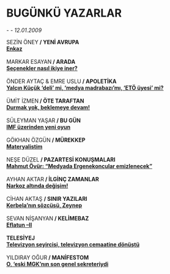 # BUGÜNKÜ YAZARLAR

*- - 12.01.2009*

<div class="taraf_structure_2col_1zq">
<div class="margen_n">



 <p>SEZİN ÖNEY<b> / YENİ AVRUPA<br/><a class="" href="http://www.taraf.com.tr/makale/3512.htm" target="">Enkaz</a> <br/></b><br/>MARKAR ESAYAN<b> / ARADA<br/><a class="" href="http://www.taraf.com.tr/makale/3540.htm" target="">Seçenekler nasıl ikiye iner?</a></b><br/><br/>ÖNDER AYTAÇ &amp; EMRE USLU<b> / APOLETİKA<br/><a class="" href="http://www.taraf.com.tr/makale/3518.htm" target="">Yalçın Küçük ‘deli’ mi, ‘medya madrabazı’mı, ‘ETÖ üyesi’ mi?</a></b><br/><br/>ÜMİT İZMEN<b> / ÖTE TARAFTAN<br/><a class="" href="http://www.taraf.com.tr/makale/3516.htm" target="">Durmak yok, beklemeye devam!</a></b> <br/><br/>SÜLEYMAN YAŞAR<b> / BU GÜN<br/><a class="" href="http://www.taraf.com.tr/makale/3511.htm" target=""><b>IMF üzerinden yeni oyun</b><br/></a></b><br/>GÖKHAN ÖZGÜN<b> / MÜREKKEP<br/><a class="" href="http://www.taraf.com.tr/makale/3520.htm" target="">Materyalistim</a></b><br/><br/>NEŞE DÜZEL<b> / PAZARTESİ KONUŞMALARI<br/><a class="" href="http://www.taraf.com.tr/makale/3522.htm" target="">Mahmut Övür: “Medyada Ergenekoncular emizlenecek”</a></b><br/><br/>AYHAN AKTAR<b> / İLGİNÇ ZAMANLAR<br/><a class="" href="http://www.taraf.com.tr/makale/3514.htm" target=""><b>Narkoz altında değişim!</b><br/></a></b><br/>CİHAN AKTAŞ <b>/ SINIR YAZILARI<br/><a class="" href="http://www.taraf.com.tr/makale/3517.htm" target="">Kerbela’nın sözcüsü, Zeynep</a></b><br/><br/>SEVAN NİŞANYAN<b> / KELİMEBAZ<br/><a class="" href="http://www.taraf.com.tr/makale/3515.htm" target="">Eflatun –II<br/></a></b><br/><b>TELESİYEJ<br/><a class="" href="http://www.taraf.com.tr/makale/3521.htm" target="">Televizyon seyircisi, televizyon cemaatine dönüştü</a></b><br/><br/>YILDIRAY OĞUR<b> / MANİFESTOM<br/><a class="" href="http://www.taraf.com.tr/makale/3519.htm" target="">O, ‘eski MGK’nın son genel sekreteriydi</a></b></p>

<br/>


<div id="taraf_not">
</div>

</div>


</div>
